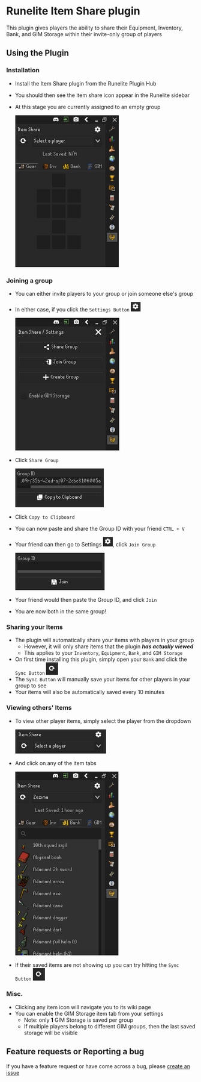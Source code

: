 # Runelite Item Share plugin

This plugin gives players the ability to share their Equipment, Inventory, Bank, and GIM Storage within their invite-only group of players

## Using the Plugin

### Installation
* Install the Item Share plugin from the Runelite Plugin Hub
* You should then see the item share icon appear in the Runelite sidebar
* At this stage you are currently assigned to an empty group

  ![image info](./src/main/resources/screenshots/install.png)

### Joining a group
* You can either invite players to your group or join someone else's group
* In either case, if you click the `Settings Button` ![image info](./src/main/resources/screenshots/settings-icon.png)

  ![image info](./src/main/resources/screenshots/settings.png)
* Click `Share Group`

  ![image info](./src/main/resources/screenshots/share-group.png)
* Click `Copy to Clipboard`
* You can now paste and share the Group ID with your friend `CTRL + V`
* Your friend can then go to Settings ![image info](./src/main/resources/screenshots/settings-icon.png), click `Join Group`

  ![image info](./src/main/resources/screenshots/join-group.png)
* Your friend would then paste the Group ID, and click `Join`
* You are now both in the same group!

### Sharing your Items
* The plugin will automatically share your items with players in your group
    * However, it will only share items that the plugin _**has actually viewed**_
    * This applies to your `Inventory`, `Equipment`, `Bank`, and `GIM Storage`
* On first time installing this plugin, simply open your `Bank` and click the `Sync Button` ![image info](./src/main/resources/screenshots/sync-icon.png)
* The `Sync Button` will manually save your items for other players in your group to see
* Your items will also be automatically saved every 10 minutes

### Viewing others' Items
* To view other player items, simply select the player from the dropdown

  ![image info](./src/main/resources/screenshots/player-dropdown.png)
* And click on any of the item tabs

  ![image info](./src/main/resources/screenshots/view-items.png)

* If their saved items are not showing up you can try hitting the `Sync Button` ![image info](./src/main/resources/screenshots/sync-icon.png)

### Misc.
* Clicking any item icon will navigate you to its wiki page
* You can enable the GIM Storage item tab from your settings
    * Note: only **1** GIM Storage is saved per group
    * If multiple players belong to different GIM groups, then the last saved storage will be visible

## Feature requests or Reporting a bug

If you have a feature request or have come across a bug, please [create an issue](https://github.com/vyxyl/item-share/issues/new)